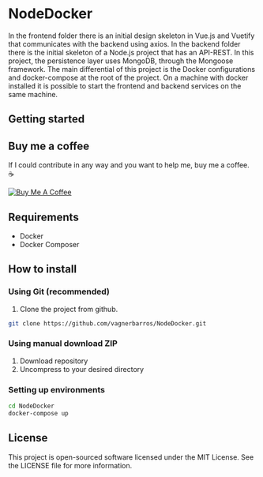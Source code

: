 # NodeDocker

In the frontend folder there is an initial design skeleton in Vue.js and Vuetify that communicates with the backend using axios.
In the backend folder there is the initial skeleton of a Node.js project that has an API-REST. In this project, the persistence layer uses MongoDB, through the Mongoose framework.
The main differential of this project is the Docker configurations and docker-compose at the root of the project. On a machine with docker installed it is possible to start the frontend and backend services on the same machine.

## Getting started



## Buy me a coffee

If I could contribute in any way and you want to help me, buy me a coffee. :coffee:

<a href="https://www.buymeacoffee.com/ghJFcwaeQ" target="_blank"><img src="https://bmc-cdn.nyc3.digitaloceanspaces.com/BMC-button-images/custom_images/orange_img.png" alt="Buy Me A Coffee" style="height: auto !important;width: auto !important;" ></a>

## Requirements

-   Docker
-   Docker Composer

## How to install

### Using Git (recommended)

1.  Clone the project from github.

```bash
git clone https://github.com/vagnerbarros/NodeDocker.git
```

### Using manual download ZIP

1.  Download repository
2.  Uncompress to your desired directory

### Setting up environments

```bash
cd NodeDocker
docker-compose up
```

## License

This project is open-sourced software licensed under the MIT License. See the LICENSE file for more information.
